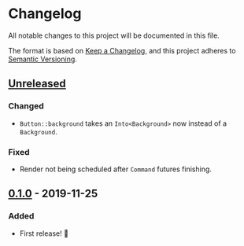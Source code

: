 # Changelog
All notable changes to this project will be documented in this file.

The format is based on [Keep a Changelog](https://keepachangelog.com/en/1.0.0/),
and this project adheres to [Semantic Versioning](https://semver.org/spec/v2.0.0.html).

## [Unreleased]
### Changed
- `Button::background` takes an `Into<Background>` now instead of a `Background`.

### Fixed
- Render not being scheduled after `Command` futures finishing.

## [0.1.0] - 2019-11-25
### Added
- First release! :tada:

[Unreleased]: https://github.com/hecrj/iced/compare/web-0.1.0...HEAD
[0.1.0]: https://github.com/hecrj/iced/releases/tag/web-0.1.0
